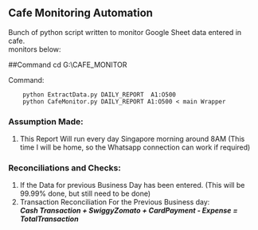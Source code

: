 ## Cafe Monitoring Automation
Bunch of python script written to monitor Google Sheet data entered in cafe. <br>
monitors below:



##Command
cd G:\CAFE_MONITOR

Command:
``` 
	python ExtractData.py DAILY_REPORT  A1:O500 
	python CafeMonitor.py DAILY_REPORT A1:O500 < main Wrapper
```
### Assumption Made:
1. This Report Will run every day Singapore morning around 8AM (This time I will be home, so the Whatsapp connection can work if required)

### Reconciliations and Checks:
1. If the Data for previous Business Day has been entered. (This will be 99.99% done, but still need to be done)
2. Transaction Reconciliation For the Previous Business day: <br>
    ___Cash Transaction + SwiggyZomato + CardPayment - Expense = TotalTransaction___